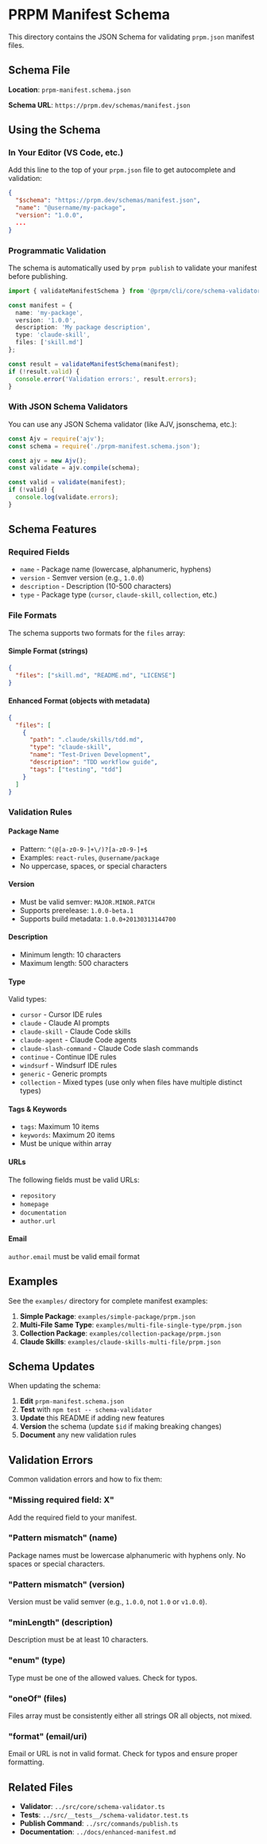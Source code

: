 # PRPM Manifest Schema

This directory contains the JSON Schema for validating `prpm.json` manifest files.

## Schema File

**Location**: `prpm-manifest.schema.json`

**Schema URL**: `https://prpm.dev/schemas/manifest.json`

## Using the Schema

### In Your Editor (VS Code, etc.)

Add this line to the top of your `prpm.json` file to get autocomplete and validation:

```json
{
  "$schema": "https://prpm.dev/schemas/manifest.json",
  "name": "@username/my-package",
  "version": "1.0.0",
  ...
}
```

### Programmatic Validation

The schema is automatically used by `prpm publish` to validate your manifest before publishing.

```typescript
import { validateManifestSchema } from '@prpm/cli/core/schema-validator';

const manifest = {
  name: 'my-package',
  version: '1.0.0',
  description: 'My package description',
  type: 'claude-skill',
  files: ['skill.md']
};

const result = validateManifestSchema(manifest);
if (!result.valid) {
  console.error('Validation errors:', result.errors);
}
```

### With JSON Schema Validators

You can use any JSON Schema validator (like AJV, jsonschema, etc.):

```javascript
const Ajv = require('ajv');
const schema = require('./prpm-manifest.schema.json');

const ajv = new Ajv();
const validate = ajv.compile(schema);

const valid = validate(manifest);
if (!valid) {
  console.log(validate.errors);
}
```

## Schema Features

### Required Fields

- `name` - Package name (lowercase, alphanumeric, hyphens)
- `version` - Semver version (e.g., `1.0.0`)
- `description` - Description (10-500 characters)
- `type` - Package type (`cursor`, `claude-skill`, `collection`, etc.)

### File Formats

The schema supports two formats for the `files` array:

#### Simple Format (strings)
```json
{
  "files": ["skill.md", "README.md", "LICENSE"]
}
```

#### Enhanced Format (objects with metadata)
```json
{
  "files": [
    {
      "path": ".claude/skills/tdd.md",
      "type": "claude-skill",
      "name": "Test-Driven Development",
      "description": "TDD workflow guide",
      "tags": ["testing", "tdd"]
    }
  ]
}
```

### Validation Rules

#### Package Name
- Pattern: `^(@[a-z0-9-]+\/)?[a-z0-9-]+$`
- Examples: `react-rules`, `@username/package`
- No uppercase, spaces, or special characters

#### Version
- Must be valid semver: `MAJOR.MINOR.PATCH`
- Supports prerelease: `1.0.0-beta.1`
- Supports build metadata: `1.0.0+20130313144700`

#### Description
- Minimum length: 10 characters
- Maximum length: 500 characters

#### Type
Valid types:
- `cursor` - Cursor IDE rules
- `claude` - Claude AI prompts
- `claude-skill` - Claude Code skills
- `claude-agent` - Claude Code agents
- `claude-slash-command` - Claude Code slash commands
- `continue` - Continue IDE rules
- `windsurf` - Windsurf IDE rules
- `generic` - Generic prompts
- `collection` - Mixed types (use only when files have multiple distinct types)

#### Tags & Keywords
- `tags`: Maximum 10 items
- `keywords`: Maximum 20 items
- Must be unique within array

#### URLs
The following fields must be valid URLs:
- `repository`
- `homepage`
- `documentation`
- `author.url`

#### Email
`author.email` must be valid email format

## Examples

See the `examples/` directory for complete manifest examples:

1. **Simple Package**: `examples/simple-package/prpm.json`
2. **Multi-File Same Type**: `examples/multi-file-single-type/prpm.json`
3. **Collection Package**: `examples/collection-package/prpm.json`
4. **Claude Skills**: `examples/claude-skills-multi-file/prpm.json`

## Schema Updates

When updating the schema:

1. **Edit** `prpm-manifest.schema.json`
2. **Test** with `npm test -- schema-validator`
3. **Update** this README if adding new features
4. **Version** the schema (update `$id` if making breaking changes)
5. **Document** any new validation rules

## Validation Errors

Common validation errors and how to fix them:

### "Missing required field: X"
Add the required field to your manifest.

### "Pattern mismatch" (name)
Package names must be lowercase alphanumeric with hyphens only. No spaces or special characters.

### "Pattern mismatch" (version)
Version must be valid semver (e.g., `1.0.0`, not `1.0` or `v1.0.0`).

### "minLength" (description)
Description must be at least 10 characters.

### "enum" (type)
Type must be one of the allowed values. Check for typos.

### "oneOf" (files)
Files array must be consistently either all strings OR all objects, not mixed.

### "format" (email/uri)
Email or URL is not in valid format. Check for typos and ensure proper formatting.

## Related Files

- **Validator**: `../src/core/schema-validator.ts`
- **Tests**: `../src/__tests__/schema-validator.test.ts`
- **Publish Command**: `../src/commands/publish.ts`
- **Documentation**: `../docs/enhanced-manifest.md`
